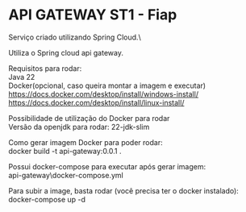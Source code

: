
# API GATEWAY ST1 - Fiap

Serviço criado utilizando Spring Cloud.\

Utiliza o Spring cloud api gateway.

Requisitos para rodar:\
Java 22\
Docker(opcional, caso queira montar a imagem e executar)\
https://docs.docker.com/desktop/install/windows-install/ \
https://docs.docker.com/desktop/install/linux-install/

Possibilidade de utilização do Docker para rodar\
Versão da openjdk para rodar: 22-jdk-slim

Como gerar imagem Docker para poder rodar:\
docker build -t api-gateway:0.0.1 .

Possui docker-compose para executar após gerar imagem:\
api-gateway\docker-compose.yml

Para subir a image, basta rodar (você precisa ter o docker instalado):\
docker-compose up -d